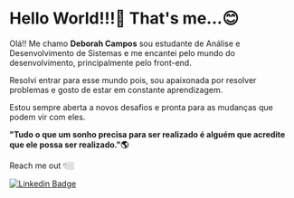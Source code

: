 # Hello World!!!👋 That's me...😊

Olá!! Me chamo **Deborah Campos** sou estudante de Análise e Desenvolvimento de Sistemas e me encantei pelo mundo do desenvolvimento, principalmente pelo front-end.

Resolvi entrar para esse mundo pois, sou apaixonada por resolver problemas e gosto de estar em constante aprendizagem.

Estou sempre aberta a novos desafios e pronta para as mudanças que podem vir com eles.

**"Tudo o que um sonho precisa para ser realizado é alguém que acredite que ele possa ser realizado."🌎**

Reach me out 👇🏼

[![Linkedin Badge](https://img.shields.io/badge/-LinkedIn-blue?style=flat-square&logo=Linkedin&logoColor=white&link=https://www.linkedin.com/in/deborahscampos)](https://www.linkedin.com/in/deborahscampos/) 
